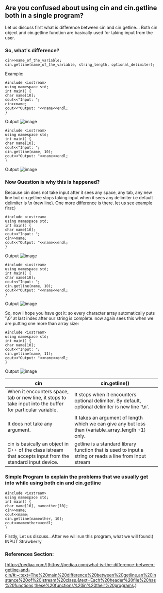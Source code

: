 
## Are you confused about using cin and cin.getline both in a single program? 
Let us discuss first what is difference between cin and cin.getline…
Both cin object and cin.getline function are basically used for taking input from the user.
### So, what's difference?
```
cin>>name_of_the_variable;
cin.getline(name_of_the_variable, string_length, optional_delimiter);
```
Example:
```
#include <iostream>
using namespace std;
int main() {
char name[10];
cout<<"Input: ";
cin>>name;
cout<<"Output: "<<name<<endl;
}
```
Output
![image](https://user-images.githubusercontent.com/74251229/151370865-df75b047-925b-4ba5-8744-1a28514b5865.png)

```
#include <iostream>
using namespace std;
int main() {
char name[10];
cout<<"Input: ";
cin.getline(name, 10);
cout<<"Output: "<<name<<endl;
}
```

Output
![image](https://user-images.githubusercontent.com/74251229/151370911-198c1b99-5c03-4eb5-82df-b1a013130318.png)


### Now Question is why this is happened?
Because cin does not take input after it sees any space, any tab, any new line but cin.getline stops taking input when it sees any delimiter i.e default delimiter is \n (new line).
One more difference is there. let us see example first:)
```
#include <iostream>
using namespace std;
int main() {
char name[10];
cout<<"Input: ";
cin>>name;
cout<<"Output: "<<name<<endl;
}
```
Output
![image](https://user-images.githubusercontent.com/74251229/151370944-7a311d40-c2dd-4d27-a558-02706571f05c.png)

```
#include <iostream>
using namespace std;
int main() {
char name[10];
cout<<"Input: ";
cin.getline(name, 10);
cout<<"Output: "<<name<<endl;
}
```
Output
![image](https://user-images.githubusercontent.com/74251229/151370971-de765a73-f70e-459e-a976-21cad47a5477.png)

So, now I hope you have got it: 
so every character array automatically puts '\0' at last index after our string is complete. 
now again sees this when we are putting one more than array size:
```
#include <iostream>
using namespace std;
int main() {
char name[10];
cout<<"Input: ";
cin.getline(name, 11);
cout<<"Output: "<<name<<endl;
}
```
Output
![image](https://user-images.githubusercontent.com/74251229/151371009-11c7960e-1a03-4199-9325-34ac7c2ce8c8.png)


|  cin | cin.getline() |
|------|---------------|
| When it encounters space, tab or new line, it stops to take input into the buffer for particular variable. | It stops when it encounters optional delimiter. By default, optional delimiter is new line '\n'. |
| It does not take any argument. | It takes an argument of length which we can give any but less than (variable_array_length +1) only. |
| cin is basically an object in C++ of the class istream that accepts input from the standard input device. | getline is a standard library function that is used to input a string or reads a line from input stream |






### Simple Program to explain the problems that we usually get into while using both cin and cin.getline
```
#include <iostream>
using namespace std;
int main() {
char name[10], nameother[10];
cin>>name;
cout<<name;
cin.getline(nameother, 10);
cout<<nameother<<endl;
}
```
Firstly, Let us discuss…After we will run this program, what we will found:)
INPUT
Strawberry


### References Section:
[https://pediaa.com/](https://pediaa.com/what-is-the-difference-between-getline-and-cin/#:~:text=The%20main%20difference%20between%20getline,an%20instance%20of%20istream%20class.&text=Each%20header%20file%20has%20functions,these%20functions%20in%20their%20programs.)

